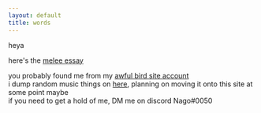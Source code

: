 ```yaml
---
layout: default
title: words
---
```

heya

here's the [melee essay](/ComparativeMeleeEssay)

you probably found me from my [awful bird site account](https://twitter.com/cisinasociety)  
i dump random music things on [here](https://instagram.com/theboopbeep), planning on moving it onto this site at some point maybe  
if you need to get a hold of me, DM me on discord Nago#0050  
